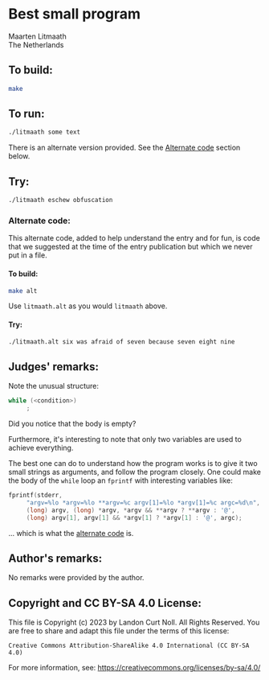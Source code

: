 # Best small program

Maarten Litmaath\
The Netherlands

## To build:

```sh
make
```

## To run:

```sh
./litmaath some text
```

There is an alternate version provided. See the [Alternate
code](#alternate-code) section below.

## Try:

```sh
./litmaath eschew obfuscation
```

### Alternate code:


This alternate code, added to help understand the entry and for fun, is code
that we suggested at the time of the entry publication but which we never put in
a file.

#### To build:


```sh
make alt
```

Use `litmaath.alt` as you would `litmaath` above.

#### Try:

```sh
./litmaath.alt six was afraid of seven because seven eight nine
```


## Judges' remarks:

Note the unusual structure:


```c
while (<condition>)
	 ;
```

Did you notice that the body is empty?

Furthermore, it's interesting to note that only two variables are
used to achieve everything.

The best one can do to understand how the program works is to give it
two small strings as arguments, and follow the program closely.  One
could make the body of the `while` loop an `fprintf` with interesting
variables like:


```c
fprintf(stderr,
     "argv=%lo *argv=%lo **argv=%c argv[1]=%lo *argv[1]=%c argc=%d\n",
     (long) argv, (long) *argv, *argv && **argv ? **argv : '@',
     (long) argv[1], argv[1] && *argv[1] ? *argv[1] : '@', argc);
```

... which is what the [alternate code](#alternate-code) is.


## Author's remarks:

No remarks were provided by the author.

## Copyright and CC BY-SA 4.0 License:

This file is Copyright (c) 2023 by Landon Curt Noll.  All Rights Reserved.
You are free to share and adapt this file under the terms of this license:

    Creative Commons Attribution-ShareAlike 4.0 International (CC BY-SA 4.0)

For more information, see: https://creativecommons.org/licenses/by-sa/4.0/
